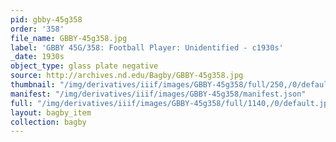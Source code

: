 ```yaml
---
pid: gbby-45g358
order: '358'
file_name: GBBY-45g358.jpg
label: 'GBBY 45G/358: Football Player: Unidentified - c1930s'
_date: 1930s
object_type: glass plate negative
source: http://archives.nd.edu/Bagby/GBBY-45g358.jpg
thumbnail: "/img/derivatives/iiif/images/GBBY-45g358/full/250,/0/default.jpg"
manifest: "/img/derivatives/iiif/images/GBBY-45g358/manifest.json"
full: "/img/derivatives/iiif/images/GBBY-45g358/full/1140,/0/default.jpg"
layout: bagby_item
collection: bagby
---
```

